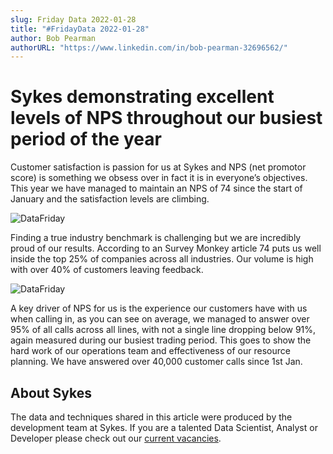 ```yaml
---
slug: Friday Data 2022-01-28
title: "#FridayData 2022-01-28"
author: Bob Pearman
authorURL: "https://www.linkedin.com/in/bob-pearman-32696562/"
---
```


# Sykes demonstrating excellent levels of NPS throughout our busiest period of the year

Customer satisfaction is passion for us at Sykes and NPS (net promotor score) is something we obsess over in fact it is in everyone’s objectives. This year we have managed to maintain an NPS of 74 since the start of January and the satisfaction levels are climbing. 

![DataFriday](/img/postimages/friday-data/20220128.png)

Finding a true industry benchmark is challenging but we are incredibly proud of our results. According to an Survey Monkey article 74 puts us well inside the top 25% of companies across all industries. Our volume is high with over 40% of customers leaving feedback.


![DataFriday](/img/postimages/friday-data/20220128-calls.png)

A key driver of NPS for us is the experience our customers have with us when calling in, as you can see on average, we managed to answer over 95% of all calls across all lines, with not a single line dropping below 91%, again measured during our busiest trading period. This goes to show the hard work of our operations team and effectiveness of our resource planning. We have answered over 40,000 customer calls since 1st Jan.

## About Sykes

The data and techniques shared in this article were produced by the development team at Sykes. If you are a talented Data Scientist, Analyst or Developer please check out our [current vacancies](https://www.sykescottages.co.uk/careers/).

